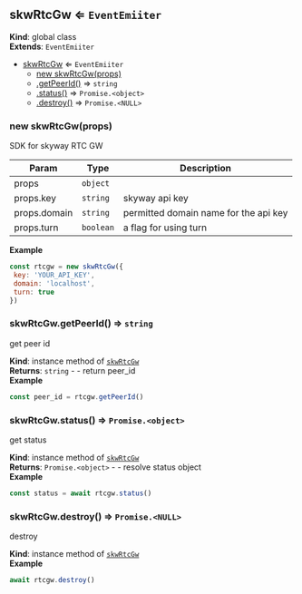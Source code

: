 <a name="skwRtcGw"></a>

## skwRtcGw ⇐ <code>EventEmiiter</code>
**Kind**: global class  
**Extends**: <code>EventEmiiter</code>  

* [skwRtcGw](#skwRtcGw) ⇐ <code>EventEmiiter</code>
    * [new skwRtcGw(props)](#new_skwRtcGw_new)
    * [.getPeerId()](#skwRtcGw+getPeerId) ⇒ <code>string</code>
    * [.status()](#skwRtcGw+status) ⇒ <code>Promise.&lt;object&gt;</code>
    * [.destroy()](#skwRtcGw+destroy) ⇒ <code>Promise.&lt;NULL&gt;</code>

<a name="new_skwRtcGw_new"></a>

### new skwRtcGw(props)
SDK for skyway RTC GW


| Param | Type | Description |
| --- | --- | --- |
| props | <code>object</code> |  |
| props.key | <code>string</code> | skyway api key |
| props.domain | <code>string</code> | permitted domain name for the api key |
| props.turn | <code>boolean</code> | a flag for using turn |

**Example**  
```js
const rtcgw = new skwRtcGw({
 key: 'YOUR_API_KEY',
 domain: 'localhost',
 turn: true
})
```
<a name="skwRtcGw+getPeerId"></a>

### skwRtcGw.getPeerId() ⇒ <code>string</code>
get peer id

**Kind**: instance method of [<code>skwRtcGw</code>](#skwRtcGw)  
**Returns**: <code>string</code> - - return peer_id  
**Example**  
```js
const peer_id = rtcgw.getPeerId()
```
<a name="skwRtcGw+status"></a>

### skwRtcGw.status() ⇒ <code>Promise.&lt;object&gt;</code>
get status

**Kind**: instance method of [<code>skwRtcGw</code>](#skwRtcGw)  
**Returns**: <code>Promise.&lt;object&gt;</code> - - resolve status object  
**Example**  
```js
const status = await rtcgw.status()
```
<a name="skwRtcGw+destroy"></a>

### skwRtcGw.destroy() ⇒ <code>Promise.&lt;NULL&gt;</code>
destroy

**Kind**: instance method of [<code>skwRtcGw</code>](#skwRtcGw)  
**Example**  
```js
await rtcgw.destroy()
```
